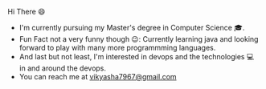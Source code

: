 Hi There :smile:

* I'm currently pursuing my Master's degree in Computer Science :mortar_board:.
* Fun Fact not a very funny though :wink:: Currently learning java and looking forward to play with many more programmming languages.
* And last but not least, I'm interested in devops and the technologies :computer: in and around the devops.
* You can reach me at vikyasha7967@gmail.com

